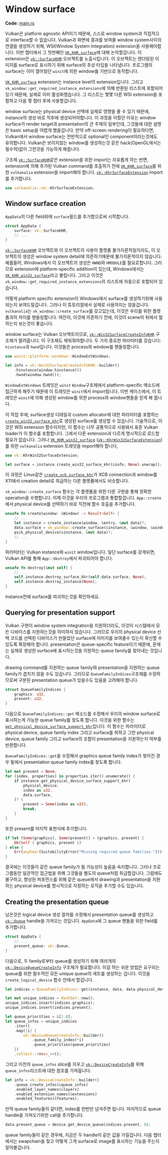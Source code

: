 # Window surface

**Code:** [main.rs](https://github.com/KyleMayes/vulkanalia/tree/master/tutorial/src/05_window_surface.rs)

Vulkan은 platform agnostic API이기 때문에, 스스로 window system과 직접적으로 interface할 수 없습니다. Vulkan과 화면에 결과를 보여줄 window system사이의 연결을 생성하기 위해, WSI(Window System Integration) extension을 사용해야합니다. 이번 챕터에서 그 첫번째인 [`VK_KHR_surface`](https://www.khronos.org/registry/vulkan/specs/1.4-extensions/man/html/VK_KHR_surface.html)에 대해 논의할겁니다. 이 extension은 [`vk::SurfaceKHR`](https://docs.rs/vulkanalia/0.26.0/vulkanalia/vk/struct.SurfaceKHR.html) 오브젝트를 노출시킵니다. 이 오브젝트는 렌더링된 이미지를 surface로 표시하기 위해 surface의 추상 타입을 나타냅니다. 프로그램의 surface는 이미 열어뒀던 `winit`에 의한 window를 기반으로 동작합니다.

[`VK_KHR_surface`](https://www.khronos.org/registry/vulkan/specs/1.4-extensions/man/html/VK_KHR_surface.html) extension는 instance level의 extension입니다. 그리고 `vk_window::get_required_instance_extensions`에 의해 반환된 리스트에 포함되어있기 때문에, 실제로 이미 활성화했습니다. 그 리스트는 몇몇 다른 WSI extension을 포함하고 다음 몇 챕터 후에 사용할겁니다.

window surface는 physical device 선택에 실제로 영향을 줄 수 있기 때문에, instance의 생성 바로 직후에 생성되어야합니다. 이 과정을 미뤘던 이유는 window surface가 render target과 presentation의 큰 주제의 일부인데, 그것들에 대한 설명은 basic setup을 어렵게 했을겁니다. 만약 off-screen rendering이 필요하다면, Vulkan에서 window surface는 전반적으로 optional인 component이라는것에도 유의합니다. Vulkan은 보이지않는 window를 생성하는것 같은 hack(OpenGL에서는 필수적)없이 그런것을 가능하게 해줍니다.

구조체 [`vk::SurfaceKHR`](https://docs.rs/vulkanalia/0.26.0/vulkanalia/vk/struct.SurfaceKHR.html)같은 extension을 위한 import는 자유롭게 하는 반면, extension에 의해 추가된 Vulkan command를 호출하기 전에 [`VK_KHR_surface`](https://www.khronos.org/registry/vulkan/specs/1.4-extensions/man/html/VK_KHR_surface.html)를 위한 `vulkanalia` extension을 import해야 합니다. [`vk::KhrSurfaceExtension`](https://docs.rs/vulkanalia/0.26.0/vulkanalia/vk/trait.KhrSurfaceExtension.html) import를 추가합니다.

```rust
use vulkanalia::vk::KhrSurfaceExtension;
```

## Window surface creation

`AppData`의 다른 field위에 `surface`필드를 추가함으로써 시작합니다.

```rust
struct AppData {
    surface: vk::SurfaceKHR,
    // ...
}
```

[`vk::SurfaceKHR`](https://docs.rs/vulkanalia/0.26.0/vulkanalia/vk/struct.SurfaceKHR.html) 오브젝트와 이 오브젝트의 사용이 플랫폼 불가지론적일지라도, 이 오브젝트의 생성은 window system detail에 의존하기때문에 불가지론적이지 않습니다. 예를들어, Windows에서 이 오브젝트의 생성은 `HWND`와 `HMODULE`를 필요로합니다. 그러므로 extension에 platform-specific addition이 있는데, Windows에서는 [`VK_KHR_win32_surface`](https://www.khronos.org/registry/vulkan/specs/1.4-extensions/man/html/VK_KHR_win32_surface.html)라고 불립니다. 그리고 이것은 `vk_window::get_required_instance_extensions`의 리스트에 자동으로 포함되어 있습니다.

어떻게 platform specific extension이 Windows에서 surface를 생성하기위해 사용되는지 보여드릴겁니다. 그러나 이 튜토리얼에서 실제로 사용하지는 않을겁니다. `vulkanalia`는 `vk_window::create_surface`를 갖고있는데, 이것은 우리를 위한 플랫폼과의 차이를 핸들링합니다. 여전히, 이것에 의존하기 전에, 이것이 scene의 뒤에서 뭘하는지 보는것이 좋습니다.

window surface는 Vulkan 오브젝트이므로, [`vk::Win32SurfaceCreateInfoKHR`](https://docs.rs/vulkanalia/0.26.0/vulkanalia/vk/struct.Win32SurfaceCreateInfoKHR.html) 구조체가 딸려옵니다. 이 구조체도 채워줘야합니다. 두 가지 중요한 파라미터를 갖습니다: `hisntance`과 `hwnd`입니다. 이것들은 process와 window를 핸들링합니다.

```rust
use winit::platform::windows::WindowExtWindows;

let info = vk::Win32SurfaceCreateInfoKHR::builder()
    .hinstance(window.hinstance())
    .hwnd(window.hwnd());
```

`WindowExtWindows` 트레잇은 `winit` `Window`구조체에서 platform-specific 메소드에 접근하게 해주기 때문에 이 트레잇은 `winit`에서 import됩니다. 이번 케이스에서, 이 트레잇은 `winit`에 의해 생성된 window를 위한 process와 window핸들을 얻게 해 줍니다.

이 작업 후에, surface생성 디테일과 custom allocator에 대한 파라미터를 포함하는 [`create_win32_surface_khr`](https://docs.rs/vulkanalia/0.26.0/vulkanalia/vk/trait.KhrWin32SurfaceExtension.html#method.create_win32_surface_khr)로 생성된 surface를 생성할 수 있습니다. 기술적으로, 이것은 WSI extension 함수이지만, 이 함수는 너무 공통적으로 사용돼서 표준 Vulkan loader가 이 함수를 포함합니다. 그래서 다른 extension과 다르게 명시적으로 로드할 필요가 없습니다. 그러나 [`VK_KHR_win32_surface`](https://www.khronos.org/registry/vulkan/specs/1.4-extensions/man/html/VK_KHR_win32_surface.html) ([`vk::KhrWin32SurfaceExtension`](https://docs.rs/vulkanalia/0.26.0/vulkanalia/vk/trait.KhrWin32SurfaceExtension.html))를 위한 `vulkanalia` extension 트레잇을 import해야 합니다,

```rust
use vk::KhrWin32SurfaceExtension;

let surface = instance.create_win32_surface_khr(&info, None).unwrap();
```

이 과정은 Linux같은 [`create_xcb_surface_khr`](https://docs.rs/vulkanalia/0.26.0/vulkanalia/vk/trait.KhrXcbSurfaceExtension.html#method.create_xcb_surface_khr)가 XCB connection과 window를 X11에서 creation detail로 취급하는 다른 플랫폼에서도 비슷합니다.

`vk_window::create_surface` 함수는 각 플랫폼을 위한 다른 구현을 통해 정확한 operation을 수행합니다. 이제 이것을 우리의 프로그램과 통합할겁니다. `App::create`에서 physical device를 선택하기 바로 직전에 함수 호출을 추가합니다.

```rust
unsafe fn create(window: &Window) -> Result<Self> {
    // ...
    let instance = create_instance(window, &entry, &mut data)?;
    data.surface = vk_window::create_surface(&instance, &window, &window)?;
    pick_physical_device(&instance, &mut data)?;
    // ...
}
```

파라미터는 Vulkan instance와 `winit` window입니다. 일단 surface를 갖게되면, Vulkan API를 통해 `App::destroy`에서 파괴되어야 합니다.

```rust
unsafe fn destroy(&mut self) {
    // ...
    self.instance.destroy_surface_khr(self.data.surface, None);
    self.instance.destroy_instance(None);
}
```

instance전에 surface를 파괴하는것을 확인하세요.

## Querying for presentation support

Vulkan 구현이 window system integration을 지원하더라도, 이것이 시스템에서 모든 디바이스를 지원하는것을 의미하지 않습니다. 그러므로 우리의 physical device 선택 코드를 선택된 디바이스가 만들었던 surface에 이미지를 보여줄수 있는지 확신할 수 있도록 확장해야 합니다. presentation은 queue-specific feature이기 때문에, 문제는 실제로 생성한 surface에 표시하는것을 지원하는 queue family를 찾아내는 것입니다.

drawing command를 지원하는 queue family와 presentation을 지원하는 queue family가 겹치지 않을 수도 있습니다. 그러므로 `QueueFamilyIndices`구조체를 수정하므로써 구분된 presentation queue가 있을수도 있음을 고려해야 합니다.

```rust
struct QueueFamilyIndices {
    graphics: u32,
    present: u32,
}
```

다음으로 `QueueFamilyIndices::get` 메소드를 수정해서 우리의 window surface로 표시하는게 가능한 queue family를 찾도록 합니다. 이것을 위한 함수는 [`get_physical_device_surface_support_khr`](https://docs.rs/vulkanalia/0.26.0/vulkanalia/vk/trait.KhrSurfaceExtension.html#method.get_physical_device_surface_support_khr)입니다. 이 함수는 파라미터로 physical device, queue family index 그리고 surface를 취하고 그런 physical device, queue family 그리고 surface의 조합이 presentation을 지원하는지 여부를 반환합니다.

`QueueFamilyIndices::get`을 수정해서 graphics queue family index가 찾아진 경우 밑에서 presentation queue family index를 찾도록 합니다.

```rust
let mut present = None;
for (index, properties) in properties.iter().enumerate() {
    if instance.get_physical_device_surface_support_khr(
        physical_device,
        index as u32,
        data.surface,
    )? {
        present = Some(index as u32);
        break;
    }
}
```

또한 present를 마지막 표현식에 추가합니다.

```rust
if let (Some(graphics), Some(present)) = (graphics, present) {
    Ok(Self { graphics, present })
} else {
    Err(anyhow!(SuitabilityError("Missing required queue families.")))
}
```

결국에는 이것들이 같은 queue family가 될 가능성이 높음을 숙지합니다. 그러나 프로그램동안 일관적인 접근법을 위해 그것들을 별도의 queue처럼 취급할겁니다. 그럼에도 불구하고, 향상된 퍼포먼스를 위해 같은 queue에서 drawing과 presentation을 지원하는 physical device를 명시적으로 지정하는 로직을 추가할 수도 있습니다.

## Creating the presentation queue

남은것은 logical device 생성 절차를 수정해서 presentation queue를 생성하고 [`vk::Queue`](https://docs.rs/vulkanalia/0.26.0/vulkanalia/vk/struct.Queue.html) handle을 가져오는 것입니다. `AppData`에 그 queue 핸들을 위한 field를 추가합니다.

```rust
struct AppData {
    // ...
    present_queue: vk::Queue,
}
```

다음으로, 두 family로부터 queue를 생성하기 위해 여러개의 [`vk::DeviceQueueCreateInfo`](https://docs.rs/vulkanalia/0.26.0/vulkanalia/vk/struct.DeviceQueueCreateInfo.html) 구조체가 필요합니다. 이걸 하는 쉬운 방법은 요구되는 queue를 위한 필수적인 모든 unique queue의 세트를 생성하는 겁니다. 이것을 `create_logical_device` 함수 안에서 할겁니다.

```rust
let indices = QueueFamilyIndices::get(instance, data, data.physical_device)?;

let mut unique_indices = HashSet::new();
unique_indices.insert(indices.graphics);
unique_indices.insert(indices.present);

let queue_priorities = &[1.0];
let queue_infos = unique_indices
    .iter()
    .map(|i| {
        vk::DeviceQueueCreateInfo::builder()
            .queue_family_index(*i)
            .queue_priorities(queue_priorities)
    })
    .collect::<Vec<_>>();
```

그리고 이전의 `queue_infos` slice를 지우고 [`vk::DeviceCreateInfo`](https://docs.rs/vulkanalia/0.26.0/vulkanalia/vk/struct.DeviceCreateInfo.html)를 위해 `queue_infos`리스트에 대한 참조를 가져옵니다.

```rust
let info = vk::DeviceCreateInfo::builder()        
    .queue_create_infos(&queue_infos)
    .enabled_layer_names(&layers)
    .enabled_extension_names(&extensions)
    .enabled_features(&features);
```

만약 queue family들이 같다면, index를 한번만 넘겨주면 됩니다. 마지막으로 queue handle을 가져오기위한 call을 추가합니다.

```rust
data.present_queue = device.get_device_queue(indices.present, 0);
```

queue family들이 같은 경우에, 지금은 두 handle이 같은 값을 가질겁니다. 다음 챕터에서는 swapchain을 찾고 어떻게 그게 surface로 image를 표시하는 기능을 주는지 알아볼겁니다.
